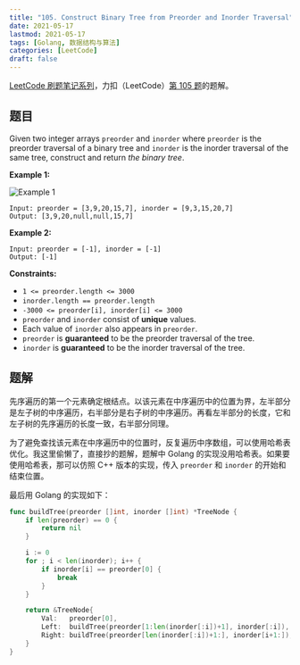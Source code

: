 ```yaml
---
title: "105. Construct Binary Tree from Preorder and Inorder Traversal"
date: 2021-05-17
lastmod: 2021-05-17
tags: [Golang, 数据结构与算法]
categories: [LeetCode]
draft: false
---
```


[LeetCode 刷题笔记系列](/posts/leetcode/leetcode)，力扣（LeetCode）[第 105 题](https://leetcode-cn.com/problems/construct-binary-tree-from-preorder-and-inorder-traversal)的题解。

<!--more-->

## 题目

Given two integer arrays `preorder` and `inorder` where `preorder` is the preorder traversal of a binary tree and `inorder` is the inorder traversal of the same tree, construct and return _the binary tree_.

**Example 1:**

![Example 1](images/leetcode/daily/105-construct-binary-tree-from-preorder-and-inorder-traversal/tree.jpg)

```text
Input: preorder = [3,9,20,15,7], inorder = [9,3,15,20,7]
Output: [3,9,20,null,null,15,7]
```

**Example 2:**

```text
Input: preorder = [-1], inorder = [-1]
Output: [-1]
```

**Constraints:**

- `1 <= preorder.length <= 3000`
- `inorder.length == preorder.length`
- `-3000 <= preorder[i], inorder[i] <= 3000`
- `preorder` and `inorder` consist of **unique** values.
- Each value of `inorder` also appears in `preorder`.
- `preorder` is **guaranteed** to be the preorder traversal of the tree.
- `inorder` is **guaranteed** to be the inorder traversal of the tree.

## 题解

先序遍历的第一个元素确定根结点。以该元素在中序遍历中的位置为界，左半部分是左子树的中序遍历，右半部分是右子树的中序遍历。再看左半部分的长度，它和左子树的先序遍历的长度一致，右半部分同理。

为了避免查找该元素在中序遍历中的位置时，反复遍历中序数组，可以使用哈希表优化。我这里偷懒了，直接抄的题解，题解中 Golang 的实现没用哈希表。如果要使用哈希表，那可以仿照 C++ 版本的实现，传入 `preorder` 和 `inorder` 的开始和结束位置。

最后用 Golang 的实现如下：

```go
func buildTree(preorder []int, inorder []int) *TreeNode {
    if len(preorder) == 0 {
        return nil
    }

    i := 0
    for ; i < len(inorder); i++ {
        if inorder[i] == preorder[0] {
            break
        }
    }

    return &TreeNode{
        Val:   preorder[0],
        Left:  buildTree(preorder[1:len(inorder[:i])+1], inorder[:i]),
        Right: buildTree(preorder[len(inorder[:i])+1:], inorder[i+1:]),
    }
}
```
